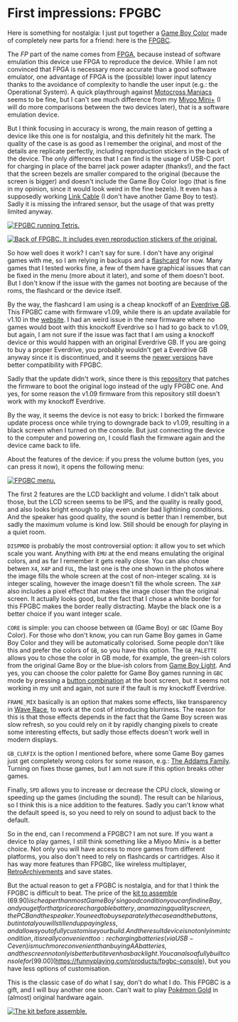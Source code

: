 # First impressions: FPGBC

Here is something for nostalgia: I just put together a [Game Boy
Color](https://en.wikipedia.org/wiki/Game_Boy_Color) made of completely new
parts for a friend: here is the
[FPGBC](https://funnyplaying.com/products/fpgbc-kit).

The _FP_ part of the name comes from
[FPGA](https://en.wikipedia.org/wiki/Field-programmable_gate_array), because
instead of software emulation this device use FPGA to reproduce the device.
While I am not convinced that FPGA is necessary more accurate than a good
software emulator, one advantage of FPGA is the (possible) lower input latency
thanks to the avoidance of complexity to handle the user input (e.g.: the
Operational System). A quick playthrough against [Motocross
Maniacs](https://en.wikipedia.org/wiki/Motocross_Maniacs) seems to be fine, but
I can't see much difference from my [Miyoo
Mini+](https://retrogamecorps.com/2022/05/15/miyoo-mini-v2-guide/) (I will do
more comparisons between the two devices later), that is a software emulation
device.

But I think focusing in accuracy is wrong, the main reason of getting a device
like this one is for nostalgia, and this definitely hit the mark. The quality
of the case is as good as I remember the original, and most of the details are
replicate perfectly, including reproduction stickers in the back of the device.
The only differences that I can find is the usage of USB-C port for charging in
place of the barrel jack power adapter (thanks!), and the fact that the screen
bezels are smaller compared to the original (because the screen is bigger) and
doesn't include the Game Boy Color logo (that is fine in my opinion, since it
would look weird in the fine bezels). It even has a supposedly working [Link
Cable](https://en.wikipedia.org/wiki/Game_Link_Cable) (I don't have another
Game Boy to test). Sadly it is missing the infrared sensor, but the usage of
that was pretty limited anyway.

[![FPGBC running Tetris.](/2024-07-30/PXL_20240729_175245569.jpg)](/2024-07-30/PXL_20240729_175245569.jpg)

[![Back of FPGBC. It includes even reproduction stickers of the original.](/2024-07-30/PXL_20240729_175131157.jpg)](/2024-07-30/PXL_20240729_175131157.jpg)

So how well does it work? I can't say for sure. I don't have any original games
with me, so I am relying in backups and a
[flashcard](https://en.wikipedia.org/wiki/Flashcard) for now. Many games that I
tested works fine, a few of them have graphical issues that can be fixed in the
menu (more about it later), and some of them doesn't boot. But I don't know if
the issue with the games not booting are because of the roms, the flashcard or
the device itself.

By the way, the flashcard I am using is a cheap knockoff of an [Everdrive
GB](https://gbatemp.net/review/everdrive-gb.141/). This FPGBC came with
firmware v1.09, while there is an update available for v1.10 in the
[website](https://funnyplaying.com/products/fpgbc-kit). I had an weird issue in
the new firmware where no games would boot with this knockoff Everdrive so I
had to go back to v1.09, but again, I am not sure if the issue was fact that I
am using a knockoff device or this would happen with an original Everdrive GB.
If you are going to buy a proper Everdrive, you probably wouldn't get a
Everdrive GB anyway since it is discontinued, and it seems the [newer
versions](https://www.reddit.com/r/Gameboy/comments/1atwjh3/fpgbc_everdrive_compatibility/)
have better compatibility with FPGBC.

Sadly that the update didn't work, since there is this
[repository](https://github.com/makhowastaken/GWGBC_FW) that patches the
firmware to boot the original logo instead of the ugly FPGBC one. And yes, for
some reason the v1.09 firmware from this repository still doesn't work with my
knockoff Everdrive.

By the way, it seems the device is not easy to brick: I borked the firmware
update process once while trying to downgrade back to v1.09, resulting in a
black screen when I turned on the console. But just connecting the device to
the computer and powering on, I could flash the firmware again and the device
came back to life.

About the features of the device: if you press the volume button (yes, you can
press it now), it opens the following menu:

[![FPGBC menu.](/2024-07-30/PXL_20240729_210604830.jpg)](/2024-07-30/PXL_20240729_210604830.jpg)

The first 2 features are the LCD backlight and volume. I didn't talk about
those, but the LCD screen seems to be IPS, and the quality is really good, and
also looks bright enough to play even under bad lightining conditions. And the
speaker has good quality, the sound is better than I remember, but sadly the
maximum volume is kind low. Still should be enough for playing in a quiet room.

`DISPMOD` is probably the most controversial option: it allow you to set which
scale you want. Anything with `EMU` at the end means emulating the original
colors, and as far I remember it gets really close. You can also chose betwen
`X4`, `X4P` and `FUL`, the last one is the one shown in the photos where the
image fills the whole screen at the cost of non-integer scaling. `X4` is
integer scaling, however the image doesn't fill the whole screen. The `X4P`
also includes a pixel effect that makes the image closer than the original
screen. It actually looks good, but the fact that I chose a white border for
this FPGBC makes the border really distracting. Maybe the black one is a better
choice if you want integer scale.

`CORE` is simple: you can choose between `GB` (Game Boy) or `GBC` (Game Boy
Color). For those who don't know, you can run Game Boy games in Game Boy Color
and they will be automatically colorised. Some people don't like this and
prefer the colors of `GB`, so you have this option. The `GB_PALETTE` allows you
to chose the color in GB mode, for example, the green-ish colors from the
original Game Boy or the blue-ish colors from [Game Boy
Light](https://nintendo.fandom.com/wiki/Game_Boy_Light). And yes, you can
choose the color palette for Game Boy games running in `GBC` mode by pressing a
[button combination](https://gbstudiocentral.com/tips/game-boy-color-modes/) at
the boot screen, but it seems not working in my unit and again, not sure if the
fault is my knockoff Everdrive.

`FRAME_MIX` basically is an option that makes some effects, like transparency
in [Wave Race](https://en.wikipedia.org/wiki/Wave_Race), to work at the cost of
introducing blurriness. The reason for this is that those effects depends in
the fact that the Game Boy screen was slow refresh, so you could rely on it by
rapidly changing pixels to create some interesting effects, but sadly those
effects doesn't work well in modern displays.

`GB_CLRFIX` is the option I mentioned before, where some Game Boy games just
get completely wrong colors for some reason, e.g.: [The Addams
Family](https://en.wikipedia.org/wiki/The_Addams_Family_(video_game)). Turning
on fixes those games, but I am not sure if this option breaks other games.

Finally, `SPD` allows you to increase or decrease the CPU clock, slowing or
speeding up the games (including the sound). The result can be hilarious, so I
think this is a nice addition to the features. Sadly you can't know what the
default speed is, so you need to rely on sound to adjust back to the default.

So in the end, can I recommend a FPGBC? I am not sure. If you want a device to
play games, I still think something like a Miyoo Mini+ is a better choice. Not
only you will have access to more games from different platforms, you also
don't need to rely on flashcards or cartridges. Also it has way more features
than FPGBC, like wireless multiplayer,
[RetroArchivements](https://retroachievements.org/) and save states.

But the actual reason to get a FPGBC is nostalgia, and for that I think the
FPGBC is difficult to beat. The price of the [kit to
assemble](https://funnyplaying.com/products/fpgbc-kit) ($69.90) is cheaper than
most Game Boy's in good condition you can find in eBay, and you get for that
price a rechargable battery, an amazing quality screen, the PCB and the
speaker. You need to buy separately the case and the buttons, but in total you
will still end up paying less, and allows you to fully customise your build.
And the result device is not only in mint condition, it is really convenient
too: recharging batteries (via USB-C even) is much more convenient than buying
AA batteries, and the screen not only is better but it even has backlight. You
can also a fully built console for
[$99.00](https://funnyplaying.com/products/fpgbc-console), but you have less
options of customisation.

This is the classic case of do what I say, don't do what I do. This FPGBC is a
gift, and I will buy another one soon. Can't wait to play [Pokémon
Gold](https://en.wikipedia.org/wiki/Pok%C3%A9mon_Gold_and_Silver) in (almost)
original hardware again.

[![The kit before assemble.](/2024-07-30/PXL_20240729_123847458.jpg)](/2024-07-30/PXL_20240729_123847458.jpg)
